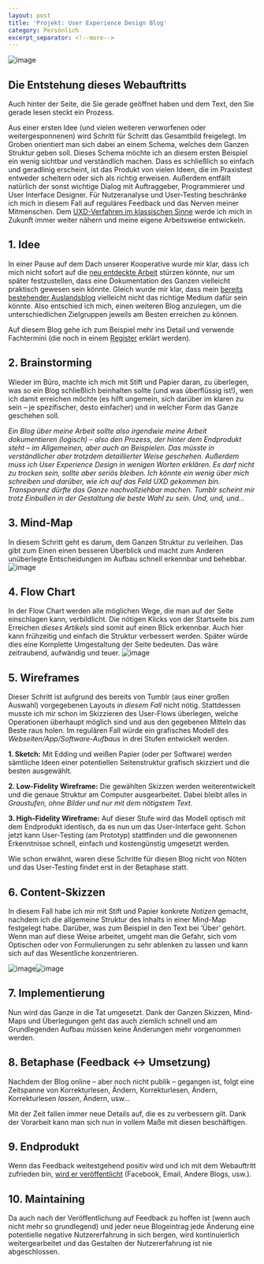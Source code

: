 ```yaml
---
layout: post
title: 'Projekt: User Experience Design Blog'
category: Persönlich
excerpt_separator: <!--more-->
---
```


![image](https://68.media.tumblr.com/e662fbf8ae65e6879c4864ff87e687d3/tumblr_inline_o0suofmCeQ1tupr4e_540.png)

## Die Entstehung dieses Webauftritts

Auch hinter der Seite, die Sie gerade geöffnet haben und dem Text, den Sie gerade lesen steckt ein Prozess.

Aus einer ersten Idee (und vielen weiteren verworfenen oder weitergesponnenen) wird Schritt für Schritt das Gesamtbild freigelegt. Im Groben orientiert man sich dabei an einem Schema, welches dem Ganzen Struktur geben soll. Dieses Schema möchte ich an diesem ersten Beispiel ein wenig sichtbar und verständlich machen. Dass es schließlich so einfach und geradlinig erscheint, ist das Produkt von vielen Ideen, die im Praxistest entweder scheitern oder sich als richtig erweisen. Außerdem entfällt natürlich der sonst wichtige Dialog mit Auftraggeber, Programmierer und User Interface Designer. Für Nutzeranalyse und User-Testing beschränke ich mich in diesem Fall auf reguläres Feedback und das Nerven meiner Mitmenschen. Dem [UXD-Verfahren im klassischen Sinne](http://www.userexperiencedesigner.de/post/138294006182/der-ux-design-prozess) werde ich mich in Zukunft immer weiter nähern und meine eigene Arbeitsweise entwickeln.
<!--more-->

## 1. Idee

In einer Pause auf dem Dach unserer Kooperative wurde mir klar, dass ich mich nicht sofort auf die [neu entdeckte Arbeit](http://userxperiencedesign.tumblr.com/post/136262303917/elementaryos-cassidy-james-recently-met-up-with) stürzen könnte, nur um später festzustellen, dass eine Dokumentation des Ganzen vielleicht praktisch gewesen sein könnte. Gleich wurde mir klar, dass mein [bereits bestehender Auslandsblog](http://impacto-cultural.tumblr.com/) vielleicht nicht das richtige Medium dafür sein könnte. Also entschied ich mich, einen weiteren Blog anzulegen, um die unterschiedlichen Zielgruppen jeweils am Besten erreichen zu können.

Auf diesem Blog gehe ich zum Beispiel mehr ins Detail und verwende Fachtermini (die noch in einem [Register](http://userxperiencedesign.tumblr.com/private/137102424007/tumblr_o0syzqtLxH1v1rfln) erklärt werden).

## 2. Brainstorming

Wieder im Büro, machte ich mich mit Stift und Papier daran, zu überlegen, was so ein Blog schließlich beinhalten sollte (und was überflüssig ist!), wen ich damit erreichen möchte (es hilft ungemein, sich darüber im klaren zu sein – je spezifischer, desto einfacher) und in welcher Form das Ganze geschehen soll.

_<i>Ein Blog über meine Arbeit sollte also irgendwie meine Arbeit
dokumentieren (logisch) – also den Prozess, der hinter dem Endprodukt
steht – im Allgemeinen, aber auch an Beispielen. Das müsste in verständlicher aber trotzdem detaillierter Weise geschehen. Außerdem muss ich User Experience Design in wenigen Worten erklären. Es darf nicht zu trocken sein, sollte aber seriös bleiben. Ich könnte ein wenig über mich schreiben und darüber, wie ich auf das Feld UXD gekommen bin. Transparenz dürfte das Ganze nachvollziehbar machen. Tumblr scheint mir trotz Einbußen in der Gestaltung die beste Wahl zu sein. Und, und, und…</i>_

## 3. Mind-Map

In diesem Schritt geht es darum, dem Ganzen Struktur zu verleihen. Das gibt zum Einen einen besseren Überblick und macht zum Anderen unüberlegte Entscheidungen im Aufbau schnell erkennbar und behebbar.
![image](https://68.media.tumblr.com/642fe8cc93e6e5fb929215235725bfe0/tumblr_inline_o0v5v9JvHe1tupr4e_540.jpg)

## 4. Flow Chart

In der Flow Chart werden alle möglichen Wege, die man auf der Seite einschlagen kann, verbildlicht. Die nötigen Klicks von der Startseite bis zum Erreichen _dieses Artikels_ sind somit auf einen Blick erkennbar. Auch hier kann frühzeitig und einfach die Struktur verbessert werden. Später würde dies eine Komplette Umgestaltung der Seite bedeuten. Das wäre zeitraubend, aufwändig und teuer.
![image](https://68.media.tumblr.com/7437f4071d9bea6e8c6260aaaec781db/tumblr_inline_o0v5e90Did1tupr4e_540.jpg)

## 5. Wireframes

Dieser Schritt ist aufgrund des bereits von Tumblr&nbsp;(aus einer großen Auswahl) vorgegebenen Layouts _in diesem Fall_ nicht nötig. Stattdessen musste ich mir schon im Skizzieren des User-Flows überlegen, welche Operationen überhaupt möglich sind und aus den gegebenen Mitteln das Beste raus holen. Im regulären Fall würde ein grafisches Modell des _Webseiten/App/Software-Aufbaus_ in drei Stufen entwickelt werden.

**1. Sketch:** Mit Edding und weißen Papier (oder per Software) werden sämtliche Ideen einer potentiellen Seitenstruktur grafisch skizziert und die besten ausgewählt.

**2. Low-Fidelity Wireframe:** Die gewählten Skizzen werden weiterentwickelt und die genaue Struktur am Computer ausgearbeitet. Dabei bleibt alles in _Graustufen, ohne Bilder und nur mit dem nötigstem Text_.

**3. High-Fidelity Wireframe:** Auf dieser Stufe wird das Modell optisch mit dem Endprodukt identisch, da es nun um das User-Interface geht. Schon jetzt kann User-Testing (am Prototyp) stattfinden und die gewonnenen Erkenntnisse schnell, einfach und kostengünstig umgesetzt werden.

Wie schon erwähnt, waren diese Schritte für diesen Blog nicht von Nöten und das User-Testing findet erst in der Betaphase statt.

## 6. Content-Skizzen

In diesem Fall habe ich mir mit Stift und Papier konkrete _Notizen_
 gemacht, nachdem ich die allgemeine Struktur des Inhalts in einer
Mind-Map festgelegt habe. Darüber, was zum Beispiel in den Text bei
‘Über’ gehört. Wenn man auf diese Weise arbeitet, umgeht man die Gefahr,
 sich vom Optischen oder von Formulierungen zu sehr ablenken zu lassen
und kann sich auf das Wesentliche konzentrieren.

![image](https://68.media.tumblr.com/2ac6a649edc04312d2050deeca6cb03a/tumblr_inline_o0v5e3atdx1tupr4e_540.jpg)![image](https://68.media.tumblr.com/42b03795aad8bebeac76409cb683703a/tumblr_inline_o0sybniFld1tupr4e_540.jpg)

## 7. Implementierung

Nun wird das Ganze in die Tat umgesetzt. Dank der Ganzen Skizzen, Mind-Maps und Überlegungen geht das auch ziemlich schnell und am Grundlegenden Aufbau müssen keine Änderungen mehr vorgenommen werden.

## 8. Betaphase (Feedback ↔ Umsetzung)

Nachdem der Blog online – aber noch nicht publik – gegangen ist, folgt eine Zeitspanne von Korrekturlesen, Ändern, Korrekturlesen, Ändern, Korrekturlesen _lassen_, Ändern, usw…

Mit der Zeit fallen immer neue Details auf, die es zu verbessern gilt. Dank der Vorarbeit kann man sich nun in vollem Maße mit diesen beschäftigen.

## 9. Endprodukt

Wenn das Feedback weitestgehend positiv wird und ich mit dem Webauftritt zufrieden bin, [wird er veröffentlicht](http://www.usabilityreport.de/about) (Facebook, Email, Andere Blogs, usw.).

## 10. Maintaining

Da auch nach der Veröffentlichung auf Feedback zu hoffen ist (wenn auch nicht mehr so grundlegend) und jeder neue Blogeintrag jede Änderung eine potentielle negative Nutzererfahrung in sich bergen, wird kontinuierlich weitergearbeitet und das Gestalten der Nutzererfahrung ist nie abgeschlossen.
